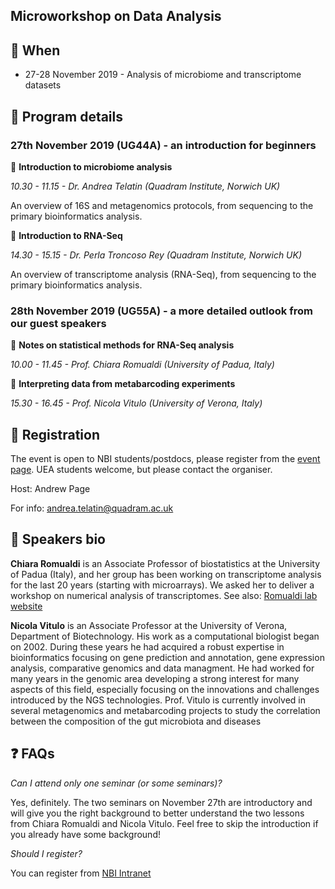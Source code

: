 ## Microworkshop on Data Analysis



## :calendar: When
 * 27-28 November 2019 - Analysis of microbiome and transcriptome datasets

## :page_with_curl: Program details 

### 27th November 2019 (UG44A) - an introduction for beginners

:small_blue_diamond: **Introduction to microbiome analysis**
 
_10.30 - 11.15 - Dr. Andrea Telatin (Quadram Institute, Norwich UK)_

An overview of 16S and metagenomics protocols, from sequencing to the primary bioinformatics analysis.

:small_blue_diamond: **Introduction to RNA-Seq**

_14.30 - 15.15 - Dr. Perla Troncoso Rey (Quadram Institute, Norwich UK)_
 
An overview of transcriptome analysis (RNA-Seq), from sequencing to the primary bioinformatics analysis.
 
### 28th November 2019  (UG55A) - a more detailed outlook from our guest speakers

:small_blue_diamond:  **Notes on statistical methods for RNA-Seq analysis**
 
_10.00 - 11.45 - Prof. Chiara Romualdi (University of Padua, Italy)_
 


:small_blue_diamond: **Interpreting data from metabarcoding experiments**

_15.30 - 16.45  - Prof. Nicola Vitulo (University of Verona, Italy)_
 

## :e-mail: Registration
The event is open to NBI students/postdocs, please register from the [event page](https://intranet.nbi.ac.uk/infoserv/cgi-bin/calendar/default.asp?id=60789). UEA students welcome, but please contact the organiser.

Host: Andrew Page

For info: andrea.telatin@quadram.ac.uk

## :bust_in_silhouette: Speakers bio

**Chiara Romualdi** is an Associate Professor of biostatistics at the University of Padua (Italy), and her group has been working on transcriptome analysis for the last 20 years (starting with microarrays). We asked her to deliver a workshop on numerical analysis of transcriptomes. See also: [Romualdi lab website](http://romualdi.bio.unipd.it/)

**Nicola Vitulo** is an Associate Professor at the University of Verona, Department of Biotechnology. His work as a computational biologist began on 2002. During these years he had acquired a robust expertise in bioinformatics focusing on gene prediction and annotation, gene expression analysis, comparative genomics and data managment. He had worked for many years in the genomic area developing a strong interest for many aspects of this field, especially focusing on the innovations and challenges introduced by the NGS technologies.
Prof. Vitulo is currently involved in several metagenomics and metabarcoding projects to study the correlation between the composition of the gut microbiota and diseases

## :question: FAQs

_Can I attend only one seminar (or some seminars)?_

Yes, definitely. The two seminars on November 27th are introductory and will give you the right background to better understand the two lessons from Chiara Romualdi and Nicola Vitulo. Feel free to skip the introduction if you already have some background!

_Should I register?_

You can register from [NBI Intranet](https://intranet.nbi.ac.uk/infoserv/cgi-bin/calendar/default.asp?id=60789)
